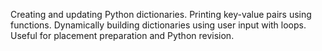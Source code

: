 Creating and updating Python dictionaries.
Printing key-value pairs using functions.
Dynamically building dictionaries using user input with loops.
Useful for placement preparation and Python revision.

